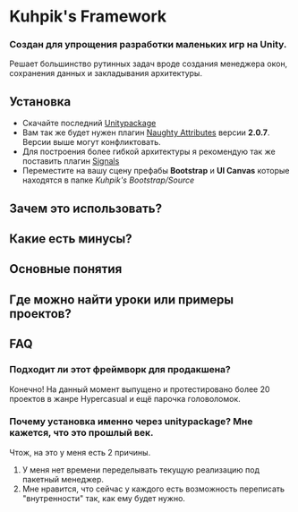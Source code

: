 # Kuhpik's Framework
### Создан для упрощения разработки маленьких игр на Unity.
Решает большинство рутинных задач вроде создания менеджера окон, сохранения данных и закладывания архитектуры.

## Установка
* Скачайте последний [Unitypackage](../../releases/latest)
* Вам так же будет нужен плагин [Naughty Attributes](https://github.com/dbrizov/NaughtyAttributes) версии **2.0.7**. Версии выше могут конфликтовать.
* Для построения более гибкой архитектуры я рекомендую так же поставить плагин [Signals](https://github.com/supyrb/signals)
* Переместите на вашу сцену префабы **Bootstrap** и **UI Canvas** которые находятся в папке _Kuhpik's Bootstrap/Source_

## Зачем это использовать?

## Какие есть минусы?

## Основные понятия

## Где можно найти уроки или примеры проектов?

## FAQ
### Подходит ли этот фреймворк для продакшена?
Конечно! На данный момент выпущено и протестировано более 20 проектов в жанре Hypercasual и ещё парочка головоломок.

### Почему установка именно через unitypackage? Мне кажется, что это прошлый век.
Чтож, на это у меня есть 2 причины.
1. У меня нет времени переделывать текущую реализацию под пакетный менеджер.
2. Мне нравится, что сейчас у каждого есть возможность переписать "внутренности" так, как ему будет нужно.
